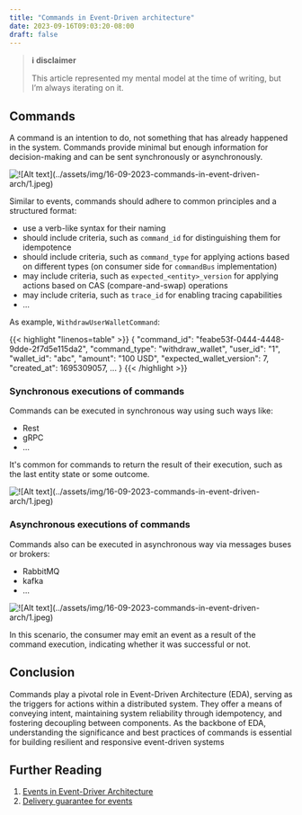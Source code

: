 ```yaml
---
title: "Commands in Event-Driven architecture"
date: 2023-09-16T09:03:20-08:00
draft: false
---
```


> **ℹ️ disclaimer**
>
> This article represented my mental model at the time of writing, but I’m always iterating on it.

## Commands

A command is an intention to do, not something that has already happened in the system. Commands provide minimal but enough information for decision-making and can be sent synchronously or asynchronously.

![!\[Alt text\](../assets/img/16-09-2023-commands-in-event-driven-arch/1.jpeg)](/5/1.jpg)

Similar to events, commands should adhere to common principles and a structured format:
- use a verb-like syntax for their naming
- should include criteria, such as `command_id` for distinguishing them for idempotence
- should include criteria, such as `command_type` for applying actions based on different types (on consumer side for `commandBus` implementation)
- may include criteria, such as `expected_<entity>_version` for applying actions based on CAS (compare-and-swap) operations
- may include criteria, such as `trace_id` for enabling tracing capabilities
- ...

As example, `WithdrawUserWalletCommand`:

{{< highlight "linenos=table" >}}
{
    "command_id": "feabe53f-0444-4448-9dde-2f7d5e115da2",
    "command_type": "withdraw_wallet",
    "user_id": "1",
    "wallet_id": "abc",
    "amount": "100 USD",
    "expected_wallet_version": 7,
    "created_at": 1695309057,
    ...
}
{{< /highlight >}}

### Synchronous executions of commands

Commands can be executed in synchronous way using such ways like:
- Rest
- gRPC
- ...

It's common for commands to return the result of their execution, such as the last entity state or some outcome.

![!\[Alt text\](../assets/img/16-09-2023-commands-in-event-driven-arch/1.jpeg)](/5/2.jpg)

### Asynchronous executions of commands

Commands also can be executed in asynchronous way via messages buses or brokers:
- RabbitMQ
- kafka
- ...

![!\[Alt text\](../assets/img/16-09-2023-commands-in-event-driven-arch/1.jpeg)](/5/3.jpg)

In this scenario, the consumer may emit an event as a result of the command execution, indicating whether it was successful or not.

## Conclusion

Commands play a pivotal role in Event-Driven Architecture (EDA), serving as the triggers for actions within a distributed system. They offer a means of conveying intent, maintaining system reliability through idempotency, and fostering decoupling between components. As the backbone of EDA, understanding the significance and best practices of commands is essential for building resilient and responsive event-driven systems

## Further Reading

1. [Events in Event-Driver Architecture](https://stanislav3316.github.io/posts/06-08-2023-events-in-event-driven-arch/)
2. [Delivery guarantee for events](https://stanislav3316.github.io/posts/31-08-2023-delivery-guarantee-for-events/)
